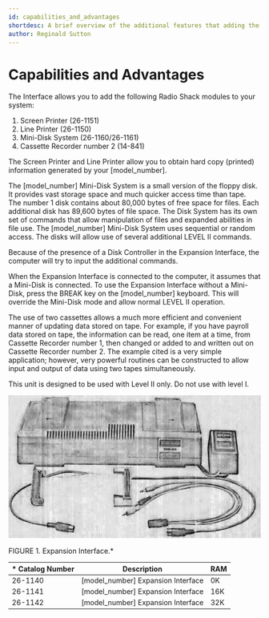 ```yaml
---
id: capabilities_and_advantages
shortdesc: A brief overview of the additional features that adding the expansion interface to your [model_number].
author: Reginald Sutton
---
```


# Capabilities and Advantages

The Interface allows you to add the following Radio Shack modules to your system:

1. Screen Printer (26-1151)
2. Line Printer (26-1150)
3. Mini-Disk System (26-1160/26-1161)
4. Cassette Recorder number 2 (14-841)

The Screen Printer and Line Printer allow you to obtain hard copy (printed) information generated by your [model_number].

The [model_number] Mini-Disk System is a small version of the floppy disk. It provides vast storage space and much quicker access time than tape. The number 1 disk contains about 80,000 bytes of free space for files. Each additional disk has 89,600 bytes of file space. The Disk System has its own set of commands that allow manipulation of files and expanded abilities in file use. The [model_number] Mini-Disk System uses sequential or random access. The disks will allow use of several additional LEVEL II commands.

<p data-hd-class="note">Because of the presence of a Disk Controller in the Expansion Interface, the computer will try to input the additional commands.</p>

When the Expansion Interface is connected to the computer, it assumes that a Mini-Disk is connected. To use the Expansion Interface without a Mini-Disk, press the BREAK key on the [model_number] keyboard. This will override the Mini-Disk mode and allow normal LEVEL II operation.

The use of two cassettes allows a much more efficient and convenient manner of updating data stored on tape. For example, if you have payroll data stored on tape, the information can be read, one item at a time, from Cassette Recorder number 1, then changed or added to and written out on Cassette Recorder number 2. The example cited is a very simple application; however, very powerful routines can be constructed to allow input and output of data using two tapes simultaneously.

<p data-hd-class="note">This unit is designed to be used with Level II only. Do not use with level I.</p>

![Image](figure_1.jpg)

FIGURE 1. Expansion Interface.*

| * Catalog Number | Description | RAM |
|-----------------|-------------|-----|
| 26-1140 | [model_number] Expansion Interface | 0K |
| 26-1141 | [model_number] Expansion Interface | 16K |
| 26-1142 | [model_number] Expansion Interface | 32K |





